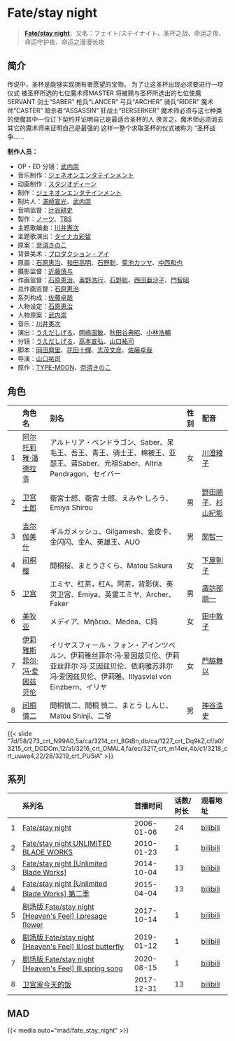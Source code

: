# Fate/stay night


> <u>**[Fate/stay night](https://bgm.tv/subject/290)**</u>，又名：フェイト/ステイナイト、圣杯之战、命运之夜、命运守护夜、命运之漫漫长夜

## 简介

传说中，圣杯是能够实现拥有者愿望的宝物。 为了让这圣杯出现必须要进行一项仪式 被圣杯所选的七位魔术师MASTER 将被赐与圣杯所选出的七位使魔SERVANT 剑士“SABER” 枪兵“LANCER” 弓兵“ARCHER” 骑兵“RIDER” 魔术师“CASTER” 暗杀者“ASSASSIN” 狂战士“BERSERKER” 魔术师必须与这七种类的使魔其中一位订下契约并证明自己是最适合圣杯的人 换言之，魔术师必须消去其它的魔术师来证明自己是最强的 这样一整个求取圣杯的仪式被称为 “圣杯战争……

**制作人员：**
- OP・ED 分镜：[武内崇](https://bgm.tv/person/1467)
- 音乐制作：[ジェネオンエンタテインメント](https://bgm.tv/person/1470)
- 动画制作：[スタジオディーン](https://bgm.tv/person/181)
- 制作：[ジェネオンエンタテインメント](https://bgm.tv/person/1470)
- 制片人：[浦崎宣光](https://bgm.tv/person/13569)、[武内崇](https://bgm.tv/person/1467)
- 音响监督：[辻谷耕史](https://bgm.tv/person/1327)
- 製作：[ノーツ](https://bgm.tv/person/3348)、[TBS](https://bgm.tv/person/27)
- 主题歌编曲：[川井憲次](https://bgm.tv/person/67)
- 主题歌演出：[タイナカ彩智](https://bgm.tv/person/8010)
- 原案：[奈須きのこ](https://bgm.tv/person/1466)
- 背景美术：[プロダクション・アイ](https://bgm.tv/person/25050)
- 原画：[石原恵治](https://bgm.tv/person/2884)、[和田高明](https://bgm.tv/person/7519)、[石野聡](https://bgm.tv/person/114)、[菊池カツヤ](https://bgm.tv/person/24391)、[中西和也](https://bgm.tv/person/32387)
- 摄影监督：[近藤慎与](https://bgm.tv/person/377)
- 作画监督：[石原恵治](https://bgm.tv/person/2884)、[奥野浩行](https://bgm.tv/person/11324)、[石野聡](https://bgm.tv/person/114)、[西田亜沙子](https://bgm.tv/person/620)、[門智昭](https://bgm.tv/person/3034)
- 总作画监督：[石原恵治](https://bgm.tv/person/2884)
- 系列构成：[佐藤卓哉](https://bgm.tv/person/200)
- 人物设定：[石原恵治](https://bgm.tv/person/2884)
- 人物原案：[武内崇](https://bgm.tv/person/1467)
- 音乐：[川井憲次](https://bgm.tv/person/67)
- 演出：[うえだしげる](https://bgm.tv/person/502)、[岡嶋国敏](https://bgm.tv/person/2046)、[秋田谷典昭](https://bgm.tv/person/7549)、[小林浩輔](https://bgm.tv/person/25997)
- 分镜：[うえだしげる](https://bgm.tv/person/502)、[高本宣弘](https://bgm.tv/person/451)、[山口祐司](https://bgm.tv/person/343)
- 脚本：[岡田麿里](https://bgm.tv/person/538)、[花田十輝](https://bgm.tv/person/262)、[志茂文彦](https://bgm.tv/person/63)、[佐藤卓哉](https://bgm.tv/person/200)
- 导演：[山口祐司](https://bgm.tv/person/343)
- 原作：[TYPE-MOON](https://bgm.tv/person/1465)、[奈須きのこ](https://bgm.tv/person/1466)

## 角色

|     |   角色名   |   别名  | 性别 |  配音  |
|:--- |:------  |:----      |:---  |:--   |
| 1 | [阿尔托莉雅·潘德拉贡](https://bgm.tv/character/273) | アルトリア・ペンドラゴン、Saber、呆毛王、吾王、青王、骑士王、棉被王、亚瑟王、蓝Saber、元祖Saber、Altria Pendragon、セイバー | 女 | [川澄綾子](https://bgm.tv/person/740) |
| 2 | [卫宫士郎](https://bgm.tv/character/3214) | 衛宮士郎、衛宮 士郎、えみや しろう、Emiya Shirou | 男 | [野田順子](https://bgm.tv/person/3905)、[杉山紀彰](https://bgm.tv/person/4578) |
| 3 | [吉尔伽美什](https://bgm.tv/character/1227) | ギルガメッシュ、Gilgamesh、金皮卡、金闪闪、金A、英雄王、AUO | 男 | [関智一](https://bgm.tv/person/3868) |
| 4 | [间桐樱](https://bgm.tv/character/3215) | 間桐桜、まとうさくら、Matou Sakura | 女 | [下屋則子](https://bgm.tv/person/4471) |
| 5 | [卫宫](https://bgm.tv/character/3216) | エミヤ、红茶，红A，阿茶，背影侠、英灵卫宫、Emiya、英霊エミヤ、Archer、Faker | 男 | [諏訪部順一](https://bgm.tv/person/3864) |
| 6 | [美狄亚](https://bgm.tv/character/3217) | メディア、Μήδεια、Medea、C妈 | 女 | [田中敦子](https://bgm.tv/person/3873) |
| 7 | [伊莉雅斯菲尔·冯·爱因兹贝伦](https://bgm.tv/character/3218) | イリヤスフィール・フォン・アインツベルン、伊莉雅丝菲尔·冯·爱因兹贝伦、伊莉亚丝菲尔·冯·艾因兹贝伦、依莉雅苏菲尔·冯·爱因兹贝伦、伊莉雅、Illyasviel von Einzbern、イリヤ | 女 | [門脇舞以](https://bgm.tv/person/4402) |
| 8 | [间桐慎二](https://bgm.tv/character/3219) | 間桐慎二、間桐 慎二、まとう しんじ、Matou Shinji、二爷 | 男 | [神谷浩史](https://bgm.tv/person/4232) |

{{< slide "7d/58/273_crt_N99A0,5a/ca/3214_crt_8GtBn,db/ca/1227_crt_Dq9kZ,cf/a0/3215_crt_DODOm,12/a1/3216_crt_OMAL4,fa/ec/3217_crt_m14ek,4b/c1/3218_crt_uuwa4,22/28/3219_crt_PU5iA" >}}

## 系列

|     | 系列名                                                   | 首播时间       | 话数/时长 | 观看地址                                                       |
|:----|:------------------------------------------------------|:-----------|:------|:-----------------------------------------------------------|
| 1   |[Fate/stay night](https://bgm.tv/subject/290)| 2006-01-06 | 24    | [bilibili](https://www.bilibili.com/bangumi/play/ss25210)  |
| 2   |[Fate/stay night UNLIMITED BLADE WORKS](https://bgm.tv/subject/3484)| 2010-01-23 | 1     | [bilibili](https://www.bilibili.com/bangumi/play/ss29006)  |
| 3   |[Fate/stay night [Unlimited Blade Works]](https://bgm.tv/subject/95225)| 2014-10-04 | 13    | [bilibili](https://www.bilibili.com/bangumi/play/ss1586)   |
| 4   |[Fate/stay night [Unlimited Blade Works] 第二季](https://bgm.tv/subject/109386)| 2015-04-04 | 13    | [bilibili](https://www.bilibili.com/bangumi/play/ss1587)   |
| 5   |[剧场版 Fate/stay night [Heaven's Feel] I.presage flower](https://bgm.tv/subject/109375)| 2017-10-14 | 1     | [bilibili](https://www.bilibili.com/bangumi/play/ss26703)  |
| 6   |[剧场版 Fate/stay night [Heaven's Feel] II.lost butterfly](https://bgm.tv/subject/175599)| 2019-01-12 | 1     | [bilibili](https://www.bilibili.com/bangumi/play/ss28332)  |
| 7   |[剧场版 Fate/stay night [Heaven's Feel] III.spring song](https://bgm.tv/subject/175600)| 2020-08-15 | 1     | [bilibili](https://www.bilibili.com/bangumi/play/ss45303)             |
| 8   |[卫宫家今天的饭](https://bgm.tv/subject/234349)| 2017-12-31 | 13    | [bilibili](https://www.bilibili.com/bangumi/play/ep165004) |

## MAD

{{< media auto="mad/fate_stay_night" >}}

